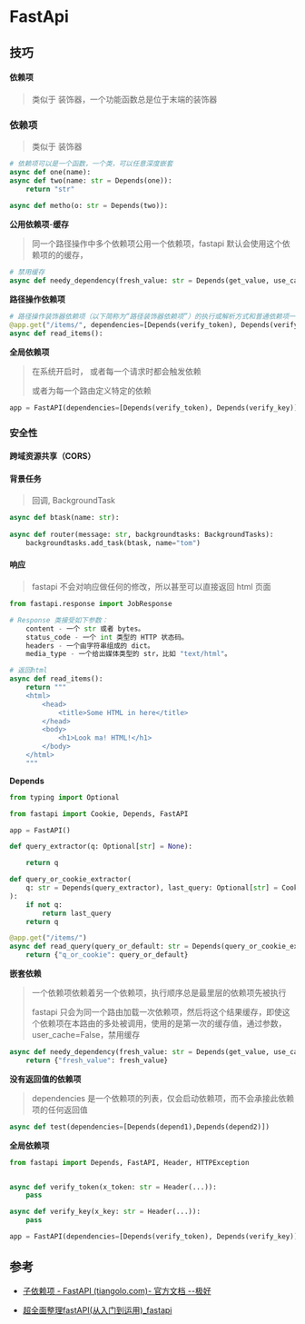# FastApi

## 技巧

#### 依赖项

> 类似于 装饰器，一个功能函数总是位于末端的装饰器

### 依赖项

> 类似于 装饰器

```python
# 依赖项可以是一个函数，一个类，可以任意深度嵌套
async def one(name):
async def two(name: str = Depends(one)):
    return "str"
    
async def metho(o: str = Depends(two)):
```

**公用依赖项**-**缓存**

> 同一个路径操作中多个依赖项公用一个依赖项，fastapi 默认会使用这个依赖项的的缓存， 

```python
# 禁用缓存
async def needy_dependency(fresh_value: str = Depends(get_value, use_cache=False)):
```

**路径操作依赖项**

```python
# 路径操作装饰器依赖项（以下简称为“路径装饰器依赖项”）的执行或解析方式和普通依赖项一样，但就算这些依赖项会返回值，它们的值也不会传递给路径操作函数。
@app.get("/items/", dependencies=[Depends(verify_token), Depends(verify_key)])
async def read_items():
```

**全局依赖项**

> 在系统开启时， 或者每一个请求时都会触发依赖
>
> 或者为每一个路由定义特定的依赖

```python
app = FastAPI(dependencies=[Depends(verify_token), Depends(verify_key)])
```

### 安全性

#### 跨域资源共享（CORS）

#### 背景任务

> 回调, BackgroundTask

```python
async def btask(name: str):
    
async def router(message: str, backgroundtasks: BackgroundTasks):
    backgroundtasks.add_task(btask, name="tom")
```

#### 响应

> fastapi 不会对响应做任何的修改，所以甚至可以直接返回 html 页面

```python 
from fastapi.response import JobResponse

# Response 类接受如下参数：
    content - 一个 str 或者 bytes。
    status_code - 一个 int 类型的 HTTP 状态码。
    headers - 一个由字符串组成的 dict。
    media_type - 一个给出媒体类型的 str，比如 "text/html"。

# 返回html
async def read_items():
    return """
    <html>
        <head>
            <title>Some HTML in here</title>
        </head>
        <body>
            <h1>Look ma! HTML!</h1>
        </body>
    </html>
    """
```



**Depends**

```python
from typing import Optional

from fastapi import Cookie, Depends, FastAPI

app = FastAPI()

def query_extractor(q: Optional[str] = None):

    return q

def query_or_cookie_extractor(
    q: str = Depends(query_extractor), last_query: Optional[str] = Cookie(None)
):
    if not q:
        return last_query
    return q

@app.get("/items/")
async def read_query(query_or_default: str = Depends(query_or_cookie_extractor)):
    return {"q_or_cookie": query_or_default}
```

**嵌套依赖**

> 一个依赖项依赖着另一个依赖项，执行顺序总是最里层的依赖项先被执行
>
> fastapi 只会为同一个路由加载一次依赖项，然后将这个结果缓存，即使这个依赖项在本路由的多处被调用，使用的是第一次的缓存值，通过参数，user_cache=False，禁用缓存

```python
async def needy_dependency(fresh_value: str = Depends(get_value, use_cache=False)):
    return {"fresh_value": fresh_value}
```

**没有返回值的依赖项**

> dependencies 是一个依赖项的列表，仅会启动依赖项，而不会承接此依赖项的任何返回值

```python
async def test(dependencies=[Depends(depend1),Depends(depend2)])
```

**全局依赖项**

```python
from fastapi import Depends, FastAPI, Header, HTTPException


async def verify_token(x_token: str = Header(...)):
    pass

async def verify_key(x_key: str = Header(...)):
    pass

app = FastAPI(dependencies=[Depends(verify_token), Depends(verify_key)])
```





## 参考

- [子依赖项 - FastAPI (tiangolo.com)- 官方文档 --极好](https://fastapi.tiangolo.com/zh/tutorial/dependencies/sub-dependencies/) 

- [ 超全面整理fastAPI(从入门到运用)_fastapi](https://blog.csdn.net/my_name_is_learn/article/details/109819127)

